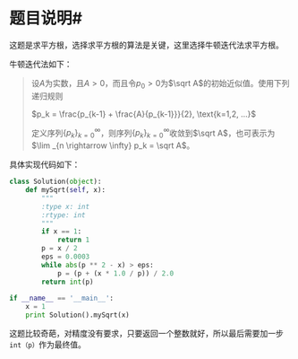 # 题目说明#

这题是求平方根，选择求平方根的算法是关键，这里选择牛顿迭代法求平方根。

牛顿迭代法如下：

> 设$A$为实数，且$A>0$，而且令$p_0 > 0$为$\sqrt A$的初始近似值。使用下列递归规则
>
> $p_k = \frac{p_{k-1} + \frac{A}{p_{k-1}}}{2}, \text{k=1,2, ...}$
>
> 定义序列$\{p_k\}_{k=0} ^\infty$，则序列$\{p_k\}_{k=0} ^\infty$收敛到$\sqrt A$，也可表示为$\lim _{n \rightarrow \infty} p_k = \sqrt A$。

具体实现代码如下：

```python
class Solution(object):
    def mySqrt(self, x):
        """
        :type x: int
        :rtype: int
        """
        if x == 1:
            return 1
        p = x / 2
        eps = 0.0003
        while abs(p ** 2 - x) > eps:
            p = (p + (x * 1.0 / p)) / 2.0
        return int(p)
    
if __name__ == '__main__':
    x = 1
    print Solution().mySqrt(x)
```

这题比较奇葩，对精度没有要求，只要返回一个整数就好，所以最后需要加一步`int（p）`作为最终值。



